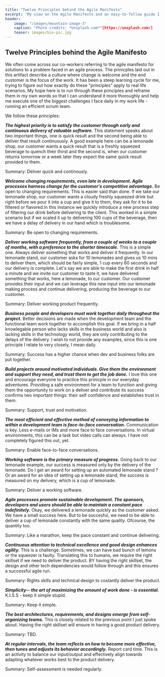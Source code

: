 ```yaml
---
title: "Twelve Principles behind the Agile Manifesto"
excerpt: "My view on the Agile Manifesto and an easy-to-follow guide I have used as a refresher on the agile methodology."
header: 
    image: "/images/mountain-image-3"
    caption: "Photo credits: *Unsplash.com*"[https://unsplash.com/]
    teaser: images/bio-pic.jpg
---
```


## Twelve Principles behind the Agile Manifesto

We often come across our co-workers referring to the agile manifesto for solutions to a problem faced in an agile process. The prinicples laid out in this artifact describe a culture where change is welcome and the end customer is the focus of the work. It has been a steep learning cycle for me, trying to figure out how exactly do these "principles" apply to real life scenarios. My hope here is to run through these principles and reframe them in my own words so that I can understand it more thoroughly and help me execute one of the biggest challenges I face daily in my work life - running an efficient scrum team.

We follow these principles:

__*The highest priority is to satisfy the customer through early and continuous delivery of valuable software.*__
This statement speaks about two important things, one is quick result and the second being able to deliver that result continuously. A good example here can be a lemonade shop, our customer wants a quick result that is a freshly squeezed beverage to quench their thirst and the second is, when our customer returns tomorrow or a week later they expect the same quick result provided to them. 

Summary: Deliver quick and continously.

__*Welcome changing requirements, even late in development. Agile processes harness change for the customer's competitive advantage.*__
Be open to changing requirements. This is easier said than done. If we take our lemonade shop, our customer wants a cloudy freshly squeezed drink but right before we pour it into a cup and give it to them, they ask for it to be filtered or flavored.In  this instance we quickly introduce a new process step of filtering our drink before delivering to the client. This worked in a simple scenario but if we scaled it up to delivering 100 cups of the beverage, then we have a delay of delivery in our hand which is troublesome. 

Summary: Be open to changing requirements.

__*Deliver working software frequently, from a couple of weeks to a couple of months, with a preference to the shorter timescale.*__
This is a simple one. Always deliver something that works and deliver it frequently. In our lemonade stand, our customer asks for 10 lemonades and gives us 10 mins to deliver them, which should be fairly simple, 1 cup every 60 seconds and our delivery is complete. Let's say we are able to make the first drink in half a minute and we invite our customer to taste it, we have delivered something that works, here a lemonade, to our customer. Our customer provides their input and we can leverage this new input into our lemonade making process and continue delivering, producing the beverage to our customer.

Summary: Deliver working product frequently.

__*Business people and developers must work together daily throughout the project.*__
Better decisions are made when the development team and the functional team work together to accomplish this goal. If we bring in a half knowlegable person who lacks skills in the business world and also is lacking skills in the technology world, they are only contributing to the delays of the delivery. I wish to not provide any examples, since this is one principle I relate to very closely, I mean daily. 

Summary: Success has a higher chance when dev and business folks are put together.

__*Build projects around motivated individuals. Give them the environment and support they need, and trust them to get the job done.*__
I love this one and encourage everyone to practice this prinicple in our everyday adventures. Providing a safe environment for a team to function and giving them the opportunity to work on a deliver and contribute its success confirms two important things: their self confidence and establishes trust in them. 

Summary: Support, trust and motivation.

__*The most efficient and effective method of conveying information to within a development team is face-to-face conversation.*__
Communication is key. Less e-mails or IMs and more face to face conversations. In virtual environments, this can be a task but video calls can always. I have not completely figured this out, yet.

Summary: Enable face-to-face conversations.

__*Working software is the primary measure of progress.*__
Going back to our lemonade example, our success is measured only by the delivery of the lemonade. Do I get an award for setting up an automated lemonade stand ? Or an award for an idea of setting up a lemonade stand, the success is measured on my delivery, which is a cup of lemonade.

Summary: Deliver a working software.

__*Agile processes promote sustainable development. The sponsors, developers and users should be able to maintain a constant pace indefinitely.*__
Okay, we delivered a lemonade quickly as the customer asked. We have a small success here. But to be succesful, we need to be able to deliver a cup of lemonade constantly with the same quality. Ofcourse, the quantity too. 

Summary: Like a marathon, keep the pace constant and continue delivering.

__*Continuous attention to technical excellence and good design enhances agility.*__ 
This is a challenge. Sometimes, we can have bad bunch of lemons or the squeezer is faulty. Translating this to humans, we require the right skillset if we need to deliver the product. BY having the right skillset, the design and other tech dependencies would follow through and this ensures a successful agile run.

Summary: Rights skills and technical design to costantly deliver the product.

__*Simplicity-- the art of maximizing the amount of work done - is essential.*__
K.I.S.S - keep it simple stupid.

Summary: Keep it simple.

__*The best architectures, requirements, and designs emerge from self- organizing teams.*__
This is closely related to the previous point I just spoke about. Having the right skillset will ensure in having a good product delivery.

Summary: TBD.

__*At regular intervals, the team reflects on how to become more effective, then tunes and adjusts its behavior accordingly.*__
Report card time. This is an activity to balance our input/output and effectively align towards adapting whatever works best to the product delivery.

Summary: Self-assessment is needed regularly.
